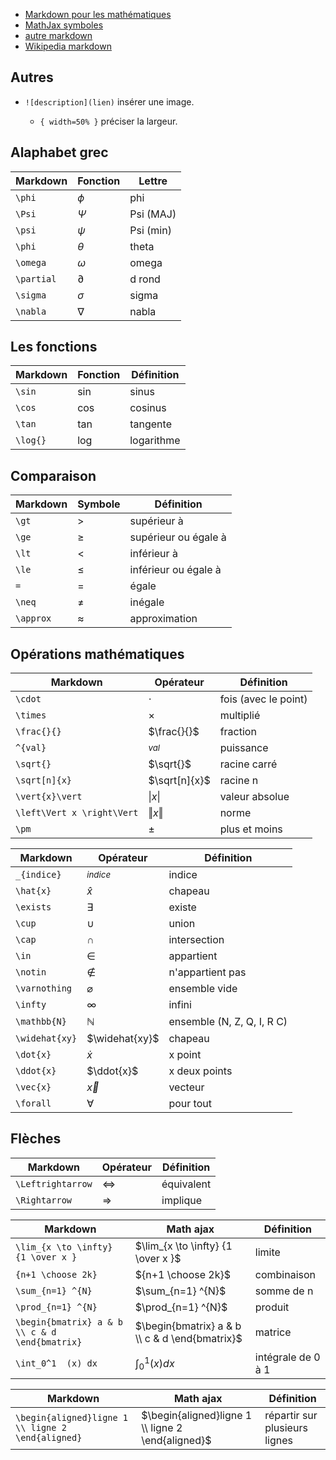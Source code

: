 * [Markdown pour les mathématiques](https://www.bearnok.com/grva/it/knowledge/software/mathjax)
* [MathJax symboles](https://www.bearnok.com/grva/it/knowledge/software/mathjax)
* [autre markdown](https://rpruim.github.io/s341/S19/from-class/MathinRmd.html)
* [Wikipedia markdown](https://fr.wikipedia.org/wiki/Table_des_symboles_litt%C3%A9raux_en_math%C3%A9matiques)

## Autres 

* `![description](lien)` insérer une image.

    * `{ width=50% }` préciser la largeur.

## Alaphabet grec

Markdown | Fonction | Lettre
---------|----------|-------
`\phi  ` | $\phi$   | phi
`\Psi`   | $\Psi$   | Psi (MAJ)
`\psi`   | $\psi$   | Psi (min)
`\phi`   | $\theta$ | theta
`\omega` | $\omega$ | omega
`\partial`  | $\partial$    | d rond
`\sigma`    | $\sigma$      | sigma
`\nabla`    | $\nabla$      | nabla
 

## Les fonctions

Markdown | Fonction | Définition
---------|----------|---------------
`\sin`   | $\sin$   | sinus
`\cos`   | $\cos$   | cosinus
`\tan`   | $\tan$   | tangente
`\log{}` | $\log{}$ | logarithme

## Comparaison

Markdown  | Symbole   | Définition 
----------|-----------|-----------
`\gt`     | $\gt$     | supérieur à 
`\ge`    | $\ge$     | supérieur ou égale à
`\lt`     | $\lt$     | inférieur à 
`\le`    | $\le$     | inférieur ou égale à 
`=`       | $=$       | égale
`\neq`    | $\neq$    | inégale
`\approx` | $\approx$ | approximation

## Opérations mathématiques

Markdown			| Opérateur			| Définition
--------------------|-------------------|-------
`\cdot`       		| $\cdot$			| fois (avec le point)
`\times` 			| $\times$			| multiplié
`\frac{}{}`         | $\frac{}{}$       | fraction
`^{val}`            | $^{val}$	        | puissance
`\sqrt{}`           | $\sqrt{}$         | racine carré
`\sqrt[n]{x}`       | $\sqrt[n]{x}$     | racine n 
`\vert{x}\vert`     | $\vert{x}\vert$   | valeur absolue
`\left\Vert x \right\Vert` | $\left\Vert x \right\Vert$ | norme
`\pm`               | $\pm$             | plus et moins


Markdown			| Opérateur			| Définition
--------------------|-------------------|-------
`_{indice}`   		| $_{indice}$		| indice
`\hat{x}`			| $\hat{x}$ 		| chapeau
`\exists`			| $\exists$			| existe
`\cup` 				| $\cup$			| union
`\cap` 				| $\cap$ 			| intersection		
`\in` 				| $\in$				| appartient
`\notin`			| $\notin$ 		| n'appartient pas
`\varnothing` 		| $\varnothing$ 	| ensemble vide
`\infty` 			| $\infty$			| infini
`\mathbb{N}` 		| $\mathbb{N}$		| ensemble (N, Z, Q, I, R C)
`\widehat{xy}`		| $\widehat{xy}$ 	| chapeau
`\dot{x}` 			| $\dot{x}$			| x point
`\ddot{x}` 			| $\ddot{x}$		| x deux points
`\vec{x}`           | $\vec{x}$         | vecteur
`\forall` 			| $\forall$			| pour tout

## Flèches

Markdown			| Opérateur			| Définition
--------------------|-------------------|-------
`\Leftrightarrow` 	| $\Leftrightarrow$ | équivalent
`\Rightarrow` 		| $\Rightarrow$		| implique 

Markdown 							| Math ajax								| Définition
------------------------------------|---------------------------------------|----------------
`\lim_{x \to \infty} {1 \over x }` 	| $\lim_{x \to \infty} {1 \over x }$	| limite
`{n+1 \choose 2k}`					| ${n+1 \choose 2k}$					| combinaison
`\sum_{n=1} ^{N}` 					| $\sum_{n=1} ^{N}$						| somme de n 
`\prod_{n=1} ^{N}`					| $\prod_{n=1} ^{N}$					| produit
`\begin{bmatrix} a & b \\ c & d \end{bmatrix}` | $\begin{bmatrix} a & b \\ c & d \end{bmatrix}$ | matrice
`\int_0^1  (x) dx` 					| $\int_0^1  (x) dx$ 					|intégrale de 0 à 1


Markdown 							| Math ajax								| Définition
------------------------------------|---------------------------------------|----------------
`\begin{aligned}ligne 1 \\ ligne 2 \end{aligned}` | $\begin{aligned}ligne 1 \\ ligne 2 \end{aligned}$ | répartir sur plusieurs lignes
